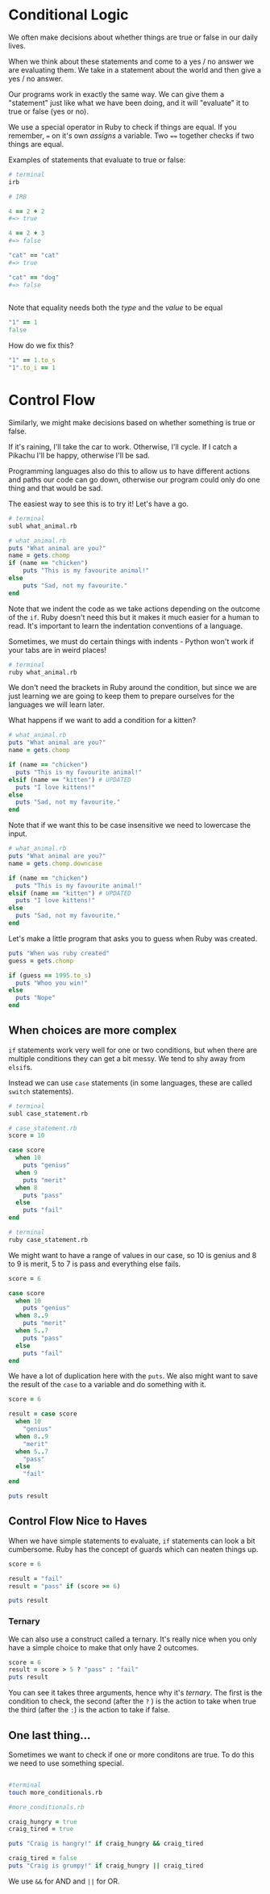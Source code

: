
# Conditional Logic

We often make decisions about whether things are true or false in our daily lives. 


When we think about these statements and come to a yes / no answer we are evaluating them. We take in a statement about the world and then give a yes / no answer.

Our programs work in exactly the same way. We can give them a "statement" just like what we have been doing, and it will "evaluate" it to true or false (yes or no).

We use a special operator in Ruby to check if things are equal. If you remember, `=` on it's own *assigns* a variable. Two `==` together checks if two things are equal.

Examples of statements that evaluate to true or false:

```bash
# terminal
irb
```

```ruby
# IRB

4 == 2 + 2
#=> true

4 == 2 + 3
#=> false

"cat" == "cat"
#=> true

"cat" == "dog"
#=> false
  
```

Note that equality needs both the *type* and the *value* to be equal

```ruby
"1" == 1
false
```

How do we fix this?

```ruby
"1" == 1.to_s
"1".to_i == 1
```

# Control Flow

Similarly, we might make decisions based on whether something is true or false.


If it's raining, I'll take the car to work. Otherwise, I'll cycle.
If I catch a Pikachu I'll be happy, otherwise I'll be sad.

Programming languages also do this to allow us to have different actions and paths our code can go down, otherwise our program could only do one thing and that would be sad.

The easiest way to see this is to try it! Let's have a go.

```bash
# terminal
subl what_animal.rb
```

```ruby
# what_animal.rb
puts "What animal are you?"
name = gets.chomp
if (name == "chicken")
	puts "This is my favourite animal!"
else
	puts "Sad, not my favourite."
end
```

Note that we indent the code as we take actions depending on the outcome of the `if`. Ruby doesn't need this but it makes it much easier for a human to read. It's important to learn the indentation conventions of a language. 

Sometimes, we must do certain things with indents - Python won't work if your tabs are in weird places!

```bash
# terminal
ruby what_animal.rb
```

We don't need the brackets in Ruby around the condition, but since we are just learning we are going to keep them to prepare ourselves for the languages we will learn later.

What happens if we want to add a condition for a kitten?

```ruby
# what_animal.rb
puts "What animal are you?"
name = gets.chomp

if (name == "chicken")
  puts "This is my favourite animal!"
elsif (name == "kitten") # UPDATED
  puts "I love kittens!"
else
  puts "Sad, not my favourite."
end 
```

Note that if we want this to be case insensitive we need to lowercase the input.

```ruby
# what_animal.rb
puts "What animal are you?"
name = gets.chomp.downcase

if (name == "chicken")
  puts "This is my favourite animal!"
elsif (name == "kitten") # UPDATED
  puts "I love kittens!"
else
  puts "Sad, not my favourite."
end
```

Let's make a little program that asks you to guess when Ruby was created. 


```ruby
puts "When was ruby created"
guess = gets.chomp

if (guess == 1995.to_s)
  puts "Whoo you win!"
else
  puts "Nope"
end
```

## When choices are more complex

`if` statements work very well for one or two conditions, but when there are multiple conditions they can get a bit messy. We tend to shy away from `elsif`s.

Instead we can use `case` statements (in some languages, these are called `switch` statements).

```bash
# terminal
subl case_statement.rb
```

```ruby
# case_statement.rb
score = 10

case score 
  when 10
    puts "genius"
  when 9
    puts "merit"
  when 8
    puts "pass"
  else
    puts "fail"
end
```

```bash
# terminal
ruby case_statement.rb
```

We might want to have a range of values in our case, so 10 is genius and 8 to 9 is merit, 5 to 7 is pass and everything else fails.

```ruby
score = 6

case score 
  when 10
    puts "genius"
  when 8..9
    puts "merit"
  when 5..7
    puts "pass"
  else
    puts "fail"
end
```

We have a lot of duplication here with the `puts`. We also might want to save the result of the `case` to a variable and do something with it.

```ruby
score = 6

result = case score 
  when 10
    "genius"
  when 8..9
    "merit"
  when 5..7
    "pass"
  else
    "fail"
end

puts result
```


## Control Flow Nice to Haves

When we have simple statements to evaluate, `if` statements can look a bit cumbersome. Ruby has the concept of guards which can neaten things up.

```ruby
score = 6

result = "fail"
result = "pass" if (score >= 6)

puts result

```

### Ternary 

We can also use a construct called a ternary. It's really nice when you only have a simple choice to make that only have 2 outcomes. 

```ruby
score = 6
result = score > 5 ? "pass" : "fail"
puts result
```

You can see it takes three arguments, hence why it's *ternary*. The first is the condition to check, the second (after the `?` ) is the action to take when true the third (after the `:`) is the action to take if false.


## One last thing...

Sometimes we want to check if one or more conditons are true. To do this we need to use something special.

```bash

#terminal
touch more_conditionals.rb
```

```ruby
#more_conditionals.rb

craig_hungry = true
craig_tired = true

puts "Craig is hangry!" if craig_hungry && craig_tired

craig_tired = false
puts "Craig is grumpy!" if craig_hungry || craig_tired

```

We use `&&` for AND and `||` for OR.
